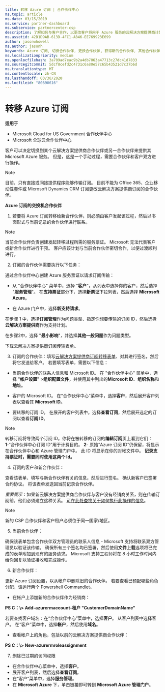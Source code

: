 ```yaml
---
title: 转移 Azure 订阅 | 合作伙伴中心
ms.topic: article
ms.date: 03/15/2019
ms.service: partner-dashboard
ms.subservice: partnercenter-csp
description: 了解如何与客户合作，以更改客户将用于 Azure 服务的云解决方案提供商计划中的哪个合作伙伴。
ms.assetid: 42D1D9AB-613D-4FC1-A846-EE769923E699
author: jasonwhowell
ms.author: jasonh
keywords: Azure 订阅, 切换合作伙伴, 更换合作伙伴, 获得新的合作伙伴, 其他合作伙伴
ms.localizationpriority: medium
ms.openlocfilehash: 3a709ad7eac9b2a4db7063a47713c27dc41d7833
ms.sourcegitcommit: 5dcf8cefd2c4731c6a80e57c65b43521d7c37b6d
ms.translationtype: MT
ms.contentlocale: zh-CN
ms.lasthandoff: 03/30/2020
ms.locfileid: "80390616"
---
```

# <a name="transfer-azure-subscriptions"></a>转移 Azure 订阅 

**适用于**

- Microsoft Cloud for US Government 合作伙伴中心
- Microsoft 全球云合作伙伴中心

客户可以决定切换到某个云解决方案提供商合作伙伴或另一合作伙伴来提供其 Microsoft Azure 服务。 但是，这是一个手动过程，需要合作伙伴和客户双方进行操作。

>[!Note]  
>目前，只有直接或间接提供程序能够传输订阅。
>目前不能为 Office 365、企业移动性套件或 Microsoft Dynamics CRM 订阅更改云解决方案提供商订阅的合作伙伴。



**Azure 订阅的交换机合作伙伴**

1. 若要将 Azure 订阅转移给新合作伙伴，则必须由客户发起该过程，然后以书面形式与当前记录的合作伙伴进行联系。 
>[!Note]
>当前合作伙伴负责创建发起转移过程所需的服务票证。 Microsoft 无法代表客户或新合作伙伴进行干预。 客户应该计划与当前合作伙伴密切合作，以便过渡顺利进行。

2. 订阅的合作伙伴需要执行以下任务：

通过合作伙伴中心创建 Azure 服务票证以请求订阅传输：
-   从 "合作伙伴中心" 菜单中，选择 "**客户**"，从列表中选择你的客户，然后选择 "**服务管理**"。 在**支持票证**部分下，选择**新票证**下拉列表，然后选择 **Microsoft Azure**。

-   在 Azure 门户中，选择**新支持请求**。

在步骤 1 中，选择**订阅管理**作为问题类型、指定你想要传输的订阅 ID，然后选择**云解决方案提供商**作为支持计划。

在步骤2中，选择 "**最小影响**"，并选择**其他一般问题**作为问题类型。

下载[云解决方案提供商订阅传输表单](https://assets.windowsphone.com/5222c408-e546-4e01-b72a-2ec7d4c43d57/CSP_Subscription_Transfer_Form_Azure_InvariantCulture_Default.zip)。

3. 订阅的合作伙伴：填写[云解决方案提供商订阅转移表单](https://assets.windowsphone.com/5222c408-e546-4e01-b72a-2ec7d4c43d57/CSP_Subscription_Transfer_Form_Azure_InvariantCulture_Default.zip)、对其进行签名，然后将它发送给客户。 若要填写表单，需要以下信息：

- 当前合作伙伴的联系人信息和 Microsoft ID。 在 "合作伙伴中心" 菜单中，选择 "**帐户设置**" &gt;**组织配置文件**，并使用其中列出的**Microsoft ID**、**组织名称**和**地址**。

- 客户的 Microsoft ID。 在“合作伙伴中心”菜单中，选择**客户**，然后展开客户列表以查看其 **Microsoft ID**。

- 要转移的订阅 ID。 在展开的客户列表中，选择**查看订阅**，然后展开选定的订阅以查看**订阅 ID**。

>[!Note]
>转移订阅将导致两个订阅 ID，你将在被转移的订阅的**编辑订阅**页上看到它们：**1**-“合作伙伴中心订阅 ID”用于计费目的。 
**2**- 原始“Azure 订阅 ID”仍保留，将显示在合作伙伴中心和 Azure 管理门户中。 此 ID 将显示在你的对帐文件中。  **记录支持票证时，需要同时使用这两个 Id。**

4. 订阅的客户和新合作伙伴：

查看该表单、填写与新合作伙伴有关的信息，然后进行签名。 确认新客户已签署合约协议。 将该表单发送回当前记录合作伙伴。

*重要提示*：如果新云解决方案提供商合作伙伴与客户没有经销商关系，则在传输订阅前，他们必须建立这种关系。 [可在此处查找关于如何执行此操作的信息](request-a-relationship-with-a-customer.md)。

>[!Note]
>新的 CSP 合作伙伴和客户租户必须位于同一国家/地区。 

5. 当前合作伙伴：

确保该表单包含合作伙伴双方管理员的联系人信息 - Microsoft 支持将联系双方管理员以验证该传输。 确保所有三个签名均已签署，然后使用**文件上载**选项将已完成的表单附加到现有的服务请求。 Microsoft 支持工程师将在 8 小时工作时间内给你回复以验证接收和完成操作。

6. 新合作伙伴：

更新 Azure 订阅设置，以从帐户中删除旧的合作伙伴。 若要查看已预配哪些角色分配，请运行两个 Powershell Commandlet。

-   在帐户上添加新的合作伙伴作为经销商：

**PS C：\\&gt; Add-azurermaccount-租户 "CustomerDomainName"**

若要查找客户域名：在“合作伙伴中心”菜单中，选择**客户**。 从客户列表中选择客户。 在“客户”菜单中，选择**帐户**，然后使用**域名**。

-   查看帐户上的角色，包括以前的云解决方案提供商合作伙伴：

**PS C：\\&gt; New-azurermroleassignment**

7. 删除已过期的访问权限

-  在合作伙伴中心菜单中，选择**客户**。 
-  展开客户列表，然后选择**查看订阅**。 
-  在“客户”菜单中，选择**服务管理**。 
-  在 **Microsoft Azure** 下，单击链接即可转到 **Microsoft Azure 管理门户**。

 

 



